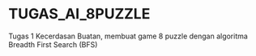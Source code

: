 # TUGAS_AI_8PUZZLE
 Tugas 1 Kecerdasan Buatan, membuat game 8 puzzle dengan algoritma Breadth First Search (BFS)
